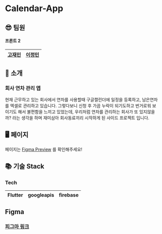 
# Calendar-App

## 😎 팀원

#### 프론트 2
|[고재민](https://github.com/KoJaem)|[이정민](https://github.com/froggy1014)|
|--|--|

## 🚀 소개

### 회사 연차 관리 앱
현재 근무하고 있는 회사에서 연차를 사용할때 구글캘린더에 일정을 등록하고, 남은연차를 엑셀로 관리하고 있습니다.
그렇다보니 신청 후 가끔 누락이 되기도하고 번거로워 보이기도 해서 불편함을 느끼고 있었는데,
우리처럼 연차를 관리하는 회사가 또 있지않을까? 라는 생각을 하며
재미삼아 회사동료끼리 시작하게 된 사이드 프로젝트 입니다.


## 🖥️ 페이지
페이지는 [Figma Preview](https://www.figma.com/proto/mUqlNE7BchDod0LKAR8M83/Rookeys?type=design&node-id=902-5724&t=P6MB0kRfn4bywl0F-0&scaling=scale-down&page-id=0%3A1&starting-point-node-id=902%3A5724&show-proto-sidebar=1) 를 확인해주세요!


## 📚 기술 Stack

### Tech
|Flutter|googleapis|firebase|
|--|--|--|


## Figma
### [피그마 링크](https://www.figma.com/design/mUqlNE7BchDod0LKAR8M83/Rookeys?t=4m3xTHdMsfQI54Po-0)

